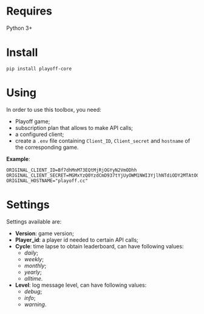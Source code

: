 # Requires

Python 3+

# Install

```Python3
pip install playoff-core
```

# Using

In order to use this toolbox, you need:

- Playoff game;
- subscription plan that allows to make API calls;
- a configured client;
- create a `.env` file containing `Client_ID`, `Client_secret` and `hostname` 
of the corresponding game.

**Example**:

```
ORIGINAL_CLIENT_ID=Bf7dhMnM73EQtMjRjOGYyN2VmODhh
ORIGINAL_CLIENT_SECRET=MGMxYzQ0YzdCmD937tYjUyOWM1NWI3YjlhNTdiODY2MTAtOGE0MS0xS
ORIGINAL_HOSTNAME="playoff.cc"
```

# Settings

Settings available are:

- **Version**: game version;
- **Player_id**: a player id needed to certain API calls;
- **Cycle**: time lapse to obtain leaderboard, can have following values:
    - *daily*;
    - *weekly*;
    - *monthly*;
    - *yearly*;
    - *alltime*.
- **Level**: log message level, can have following values:
    - *debug*;
    - *info*;
    - *warning*. 